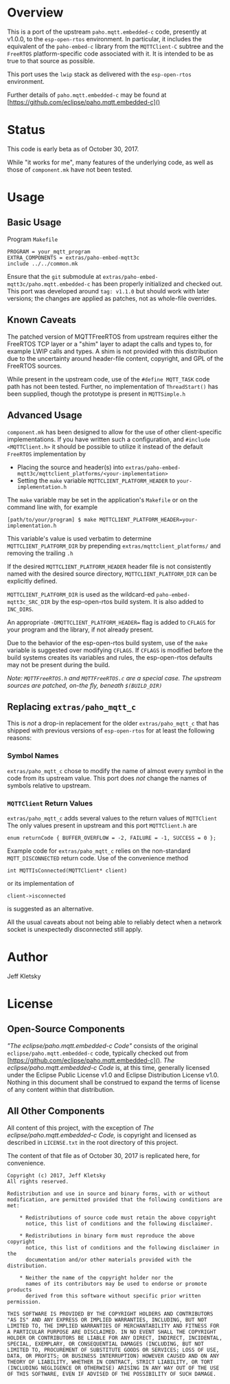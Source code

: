 # Overview

This is a port of the upstream `paho.mqtt.embedded-c` code, presently at v1.0.0, to the `esp-open-rtos` environment. In particular, it includes the equivalent of the `paho-embed-c` library from the `MQTTClient-C` subtree and the `FreeRTOS` platform-specific code associated with it. It is intended to be as true to that source as possible.

This port uses the `lwip` stack as delivered with the `esp-open-rtos` environment. 

Further details of `paho.mqtt.embedded-c` may be found at [https://github.com/eclipse/paho.mqtt.embedded-c]()

# Status

This code is early beta as of October 30, 2017. 

While "it works for me", many features of the underlying code, as well as those of `component.mk` have not been tested. 


# Usage
## Basic Usage
Program `Makefile`

```
PROGRAM = your_mqtt_program
EXTRA_COMPONENTS = extras/paho-embed-mqtt3c
include ../../common.mk
```

Ensure that the `git` submodule at `extras/paho-embed-mqtt3c/paho.mqtt.embedded-c` has been properly initialized and checked out. This port was developed around `tag: v1.1.0` but should work with later versions; the changes are applied as patches, not as whole-file overrides.

## Known Caveats

The patched version of MQTTFreeRTOS from upstream requires either the FreeRTOS TCP layer or a "shim" layer to adapt the calls and types to, for example LWIP calls and types. A shim is not provided with this distribution due to the uncertainty around header-file content, copyright, and GPL of the FreeRTOS sources.

While present in the upstream code, use of the `#define MQTT_TASK` code path has not been tested. Further, no implementation of `ThreadStart()` has been supplied, though the prototype is present in `MQTTSimple.h`


## Advanced Usage
`component.mk` has been designed to allow for the use of other client-specific implementations. If you have written such a configuration, and `#include <MQTTClient.h>` it should be possible to utilize it instead of the default `FreeRTOS` implementation by 

* Placing the source and header(s) into `extras/paho-embed-mqtt3c/mqttclient_platforms/<your-implementation>` 
* Setting the `make` variable `MQTTCLIENT_PLATFORM_HEADER` to `your-implementation.h`

The `make` variable may be set in the application's `Makefile` or on the command line with, for example
```
[path/to/your/program] $ make MQTTCLIENT_PLATFORM_HEADER=your-implementation.h
```

This variable's value is used verbatim to determine `MQTTCLIENT_PLATFORM_DIR` by prepending `extras/mqttclient_platforms/` and removing the trailing `.h` 

If the desired `MQTTCLIENT_PLATFORM_HEADER` header file is not consistently named with the desired source directory, `MQTTCLIENT_PLATFORM_DIR` can be explicitly defined.

`MQTTCLIENT_PLATFORM_DIR` is used as the wildcard-ed `paho-embed-mqtt3c_SRC_DIR` by the esp-open-rtos build system. It is also added to `INC_DIRS`. 

An appropriate `-DMQTTCLIENT_PLATFORM_HEADER=` flag is added to `CFLAGS` for your program and the library, if not already present. 

Due to the behavior of the esp-open-rtos build system, use of the `make` variable is suggested over modifying `CFLAGS`. If `CFLAGS` is modified before the build systems creates its variables and rules, the esp-open-rtos defaults may not be present during the build.

*Note: `MQTTFreeRTOS.h` and `MQTTFreeRTOS.c` are a special case. The upstream sources are patched, on-the fly, beneath `$(BUILD_DIR)`*

## Replacing `extras/paho_mqtt_c`

This is *not* a drop-in replacement for the older `extras/paho_mqtt_c` that has shipped with previous versions of `esp-open-rtos` for at least the following reasons:

### Symbol Names

`extras/paho_mqtt_c` chose to modify the name of almost every symbol in the code from its upstream value. This port does *not* change the names of symbols relative to upstream.

### `MQTTClient` Return Values

`extras/paho_mqtt_c` adds several values to the return values of `MQTTClient` The only values present in upstream and this port `MQTTClient.h` are

```
enum returnCode { BUFFER_OVERFLOW = -2, FAILURE = -1, SUCCESS = 0 };
```

Example code for `extras/paho_mqtt_c` relies on the non-standard `MQTT_DISCONNECTED` return code. Use of the convenience method

```
int MQTTIsConnected(MQTTClient* client)
```
or its implementation of

```
client->isconnected
```
is suggested as an alternative. 

All the usual caveats about not being able to reliably detect when a network socket is unexpectedly disconnected still apply.

# Author

Jeff Kletsky

# License

## Open-Source Components

*"The eclipse/paho.mqtt.embedded-c Code"* consists of the original `eclipse/paho.mqtt.embedded-c` code, typically checked out from [https://github.com/eclipse/paho.mqtt.embedded-c](). *The eclipse/paho.mqtt.embedded-c Code* is, at this time, generally licensed under the Eclipse Public License v1.0 and Eclipse Distribution License v1.0. Nothing in this document shall be construed to expand the terms of license of any content within that distribution.

## All Other Components

All content of this project, with the exception of *The eclipse/paho.mqtt.embedded-c Code,* is copyright and licensed as described in `LICENSE.txt` in the root directory of this project. 

The content of that file  as of October 30, 2017 is replicated here, for convenience.

```
Copyright (c) 2017, Jeff Kletsky
All rights reserved.

Redistribution and use in source and binary forms, with or without
modification, are permitted provided that the following conditions are met:

    * Redistributions of source code must retain the above copyright
      notice, this list of conditions and the following disclaimer.

    * Redistributions in binary form must reproduce the above copyright
      notice, this list of conditions and the following disclaimer in the
      documentation and/or other materials provided with the distribution.

    * Neither the name of the copyright holder nor the
      names of its contributors may be used to endorse or promote products
      derived from this software without specific prior written permission.

THIS SOFTWARE IS PROVIDED BY THE COPYRIGHT HOLDERS AND CONTRIBUTORS
"AS IS" AND ANY EXPRESS OR IMPLIED WARRANTIES, INCLUDING, BUT NOT
LIMITED TO, THE IMPLIED WARRANTIES OF MERCHANTABILITY AND FITNESS FOR
A PARTICULAR PURPOSE ARE DISCLAIMED. IN NO EVENT SHALL THE COPYRIGHT
HOLDER OR CONTRIBUTORS BE LIABLE FOR ANY DIRECT, INDIRECT, INCIDENTAL,
SPECIAL, EXEMPLARY, OR CONSEQUENTIAL DAMAGES (INCLUDING, BUT NOT
LIMITED TO, PROCUREMENT OF SUBSTITUTE GOODS OR SERVICES; LOSS OF USE,
DATA, OR PROFITS; OR BUSINESS INTERRUPTION) HOWEVER CAUSED AND ON ANY
THEORY OF LIABILITY, WHETHER IN CONTRACT, STRICT LIABILITY, OR TORT
(INCLUDING NEGLIGENCE OR OTHERWISE) ARISING IN ANY WAY OUT OF THE USE
OF THIS SOFTWARE, EVEN IF ADVISED OF THE POSSIBILITY OF SUCH DAMAGE.
```

